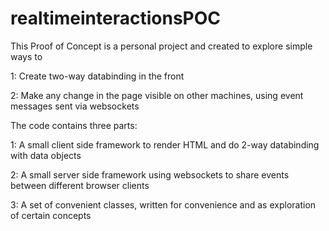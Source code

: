 # realtimeinteractionsPOC
This Proof of Concept is a personal project and created to explore simple ways to

1: Create two-way databinding in the front

2: Make any change in the page visible on other machines, using event messages sent via websockets


The code contains three parts:

1: A small client side framework to render HTML and do 2-way databinding with data objects

2: A small server side framework using websockets to share events between different browser clients

3: A set of convenient classes, written for convenience and as exploration of certain concepts 

